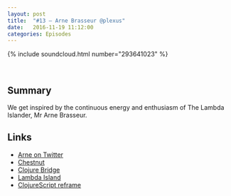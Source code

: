```yaml
---
layout: post
title:  "#13 – Arne Brasseur @plexus"
date:   2016-11-19 11:12:00
categories: Episodes
---
```


{% include soundcloud.html number="293641023" %}

<br>

## Summary

We get inspired by the continuous energy and enthusiasm of The Lambda Islander, Mr Arne Brasseur.

## Links

- <a href="https://twitter.com/plexus" target="_blank">Arne on Twitter</a>
- <a href="https://github.com/plexus/chestnut" target="_blank">Chestnut</a>
- <a href="http://www.clojurebridge.org/" target="_blank">Clojure Bridge</a>
- <a href="https://lambdaisland.com/" target="_blank">Lambda Island</a>
- <a href="https://github.com/Day8/re-frame" target="_blank">ClojureScript reframe</a>
